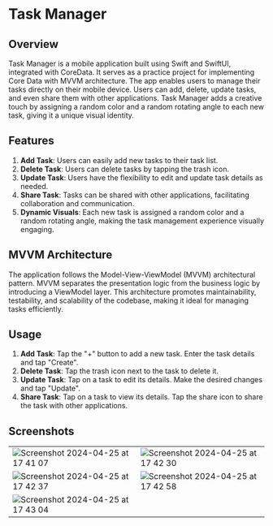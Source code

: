 # Task Manager

## Overview
Task Manager is a mobile application built using Swift and SwiftUI, integrated with CoreData. It serves as a practice project for implementing Core Data with MVVM architecture. The app enables users to manage their tasks directly on their mobile device. Users can add, delete, update tasks, and even share them with other applications. Task Manager adds a creative touch by assigning a random color and a random rotating angle to each new task, giving it a unique visual identity.

## Features
1. **Add Task**: Users can easily add new tasks to their task list.
2. **Delete Task**: Users can delete tasks by tapping the trash icon.
3. **Update Task**: Users have the flexibility to edit and update task details as needed.
4. **Share Task**: Tasks can be shared with other applications, facilitating collaboration and communication.
5. **Dynamic Visuals**: Each new task is assigned a random color and a random rotating angle, making the task management experience visually engaging.

## MVVM Architecture
The application follows the Model-View-ViewModel (MVVM) architectural pattern. MVVM separates the presentation logic from the business logic by introducing a ViewModel layer. This architecture promotes maintainability, testability, and scalability of the codebase, making it ideal for managing tasks efficiently.

## Usage
1. **Add Task**: Tap the "+" button to add a new task. Enter the task details and tap "Create".
2. **Delete Task**: Tap the trash icon next to the task to delete it.
3. **Update Task**: Tap on a task to edit its details. Make the desired changes and tap "Update".
4. **Share Task**: Tap on a task to view its details. Tap the share icon to share the task with other applications.


## Screenshots

||  |
|------------------|------------------|
| ![Screenshot 2024-04-25 at 17 41 07](https://github.com/vladdikhtia/Task-Manager/assets/103335282/a7f34ec5-2862-443b-9cc5-94123527d8ad) |![Screenshot 2024-04-25 at 17 42 30](https://github.com/vladdikhtia/Task-Manager/assets/103335282/a33eda79-ec76-47b5-b719-5e4293c3fc91)|
|![Screenshot 2024-04-25 at 17 42 37](https://github.com/vladdikhtia/Task-Manager/assets/103335282/84b5b16f-c9a0-47a2-8483-c17b195b9859) | ![Screenshot 2024-04-25 at 17 42 58](https://github.com/vladdikhtia/Task-Manager/assets/103335282/cb096abf-f9f3-4fca-85be-7a65c7a8e2f2)|
| ![Screenshot 2024-04-25 at 17 43 04](https://github.com/vladdikhtia/Task-Manager/assets/103335282/8dc89389-e7b1-44bd-912c-3cb1dca0174a)|  |








